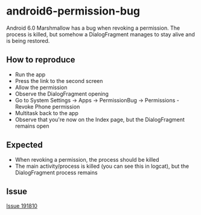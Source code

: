 # android6-permission-bug
Android 6.0 Marshmallow has a bug when revoking a permission. The process is killed, but somehow a DialogFragment manages to stay alive and is being restored.

## How to reproduce

* Run the app
* Press the link to the second screen
* Allow the permission
* Observe the DialogFragment opening
* Go to System Settings -> Apps -> PermissionBug -> Permissions - Revoke Phone permission
* Multitask back to the app
* Observe that you're now on the Index page, but the DialogFragment remains open

## Expected

* When revoking a permission, the process should be killed
* The main activity/process is killed (you can see this in logcat), but the DialogFragment process remains

## Issue

[Issue 191810](https://code.google.com/p/android/issues/detail?id=191810)